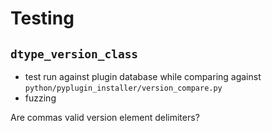 # Testing

## `dtype_version_class`

- test run against plugin database while comparing against `python/pyplugin_installer/version_compare.py`
- fuzzing

Are commas valid version element delimiters?
